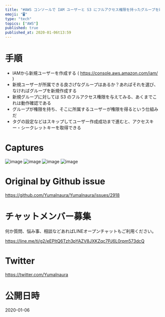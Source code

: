 ```yaml
---
title: "#AWS コンソールで IAM ユーザーと S3 にフルアクセス権限を持ったグループを新規作成してアクセスキーとシークレットキーを得る例 "
emoji: "🖥"
type: "tech"
topics: ["AWS"]
published: true
published_at: 2020-01-06t13:59
---
```


# 手順

- IAMから新規ユーザーを作成する ( https://console.aws.amazon.com/iam/ )
- 新規ユーザーが所属できる良さげなグループはあるか？あればそれを選び、なければグループを新規作成する
- 新規グループに対しては S3 のフルアクセス権限を与えてみる、あくまでこれは動作確認である
- グループが権限を持ち、そこに所属するユーザーが権限を得るという仕組みだ
- タグの設定などはスキップしてユーザー作成成功まで進むと、アクセスキー・シークレットキーを取得できる


# Captures

![image](https://user-images.githubusercontent.com/13635059/71774814-baa3b400-2fb8-11ea-860f-2bd9a8552dd0.png)
![image](https://user-images.githubusercontent.com/13635059/71774815-becfd180-2fb8-11ea-8ad1-c55261d08896.png)
![image](https://user-images.githubusercontent.com/13635059/71774816-c1cac200-2fb8-11ea-834d-c6ad988ad023.png)
![image](https://user-images.githubusercontent.com/13635059/71774818-c4c5b280-2fb8-11ea-9a9e-1a484352963e.png)


# Original by Github issue

https://github.com/YumaInaura/YumaInaura/issues/2918








<!-- Update From Qiita API -->

# チャットメンバー募集


何か質問、悩み事、相談などあればLINEオープンチャットもご利用ください。

https://line.me/ti/g2/eEPltQ6Tzh3pYAZV8JXKZqc7PJ6L0rpm573dcQ





# Twitter


https://twitter.com/YumaInaura


<!-- Update From Qiita API -->



# 公開日時

2020-01-06
